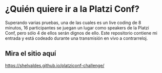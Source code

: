 # ¿Quién quiere ir a la Platzi Conf?

Superando varias pruebas, una de las cuales es un live coding de 8 minutos, 16 participantes se juegan un lugar como speakers de la Platzi Conf, pero sólo 4 de ellos serán dignos de ello. Este repositorio contiene mi entrada y está codeado durante una transmisión en vivo a contrarreloj.

## Mira el sitio aquí
https://shelvaldes.github.io/platziconf-challenge/
